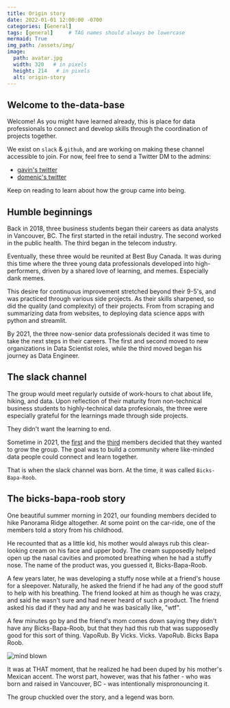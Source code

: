 ```yaml
---
title: Origin story
date: 2022-01-01 12:00:00 -0700
categories: [General]
tags: [general]     # TAG names should always be lowercase
mermaid: True
img_path: /assets/img/
image:
  path: avatar.jpg
  width: 320   # in pixels
  height: 214   # in pixels
  alt: origin-story
---
```


## Welcome to the-data-base
Welcome! As you might have learned already, this is place for data professionals to connect and develop skills through the coordination of projects together.

We exist on `slack` & `github`, and are working on making these channel accessible to join. For now, feel free to send a Twitter DM to the admins:
* [gavin's twitter](https://twitter.com/hcmgavin)
* [domenic's twitter](https://twitter.com/DomenicFayad)

Keep on reading to learn about how the group came into being.


## Humble beginnings
Back in 2018, three business students began their careers as data analysts in Vancouver, BC. The first started in the retail industry. The second worked in the public health. The third began in the telecom industry.

Eventually, these three would be reunited at Best Buy Canada. It was during this time where the three young data professionals developed into high-performers, driven by a shared love of learning, and memes. Especially dank memes.

This desire for continuous improvement stretched beyond their 9-5's, and was practiced through various side projects. As their skills sharpened, so did the quality (and complexity) of their projects. From from scraping and summarizing data from websites, to deploying data science apps with python and streamlit.

By 2021, the three now-senior data professionals decided it was time to take the next steps in their careers. The first and second moved to new organizations in Data Scientist roles, while the third moved began his journey as Data Engineer.

## The slack channel
The group would meet regularly outside of work-hours to chat about life, hiking, and data. Upon reflection of their maturity from non-technical business students to highly-technical data profesionals, the three were especially grateful for the learnings made through side projects.

They didn't want the learning to end.

Sometime in 2021, the [first](https://github.com/dmf95) and the [third](https://github.com/gavh3) members decided that they wanted to grow the group. The goal was to build a community where like-minded data people could connect and learn together.

That is when the slack channel was born. At the time, it was called `Bicks-Bapa-Roob`.


## The bicks-bapa-roob story
One beautiful summer morning in 2021, our founding members decided to hike Panorama Ridge altogether. At some point on the car-ride, one of the members told a story from his childhood.

He recounted that as a little kid, his mother would always rub this clear-looking cream on his face and upper body. The cream supposedly helped open up the nasal cavities and promoted breathing when he had a stuffy nose. The name of the product was, you guessed it, Bicks-Bapa-Roob.

A few years later, he was developing a stuffy nose while at a friend's house for a sleepover. Naturally, he asked the friend if he had any of the good stuff to help with his breathing. The friend looked at him as though he was crazy, and said he wasn't sure and had never heard of such a product. The friend asked his dad if they had any and he was basically like, "wtf".

A few minutes go by and the friend's mom comes down saying they didn't have any Bicks-Bapa-Roob, but that they had this rub that was supposedly good for this sort of thing. VapoRub. By Vicks. Vicks. VapoRub. Bicks Bapa Roob.

![mind blown](https://media.giphy.com/media/Um3ljJl8jrnHy/giphy.gif)

It was at THAT moment, that he realized he had been duped by his mother's Mexican accent. The worst part, however, was that his father - who was born and raised in Vancouver, BC - was intentionally mispronouncing it.

The group chuckled over the story, and a legend was born.
